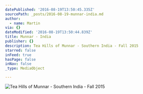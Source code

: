 ```yaml
---
datePublished: '2016-08-19T13:50:45.335Z'
sourcePath: _posts/2016-08-19-munnar-india.md
author:
  - name: Martin
via: {}
dateModified: '2016-08-19T13:50:44.839Z'
title: Munnar - India
publisher: {}
description: Tea Hills of Munnar - Southern India - Fall 2015
starred: false
inFeed: true
hasPage: false
inNav: false
_type: MediaObject

---
```

![Tea Hills of Munnar - Southern India - Fall 2015](https://the-grid-user-content.s3-us-west-2.amazonaws.com/1c227af1-ec5c-489b-95a7-9cb0763bf19c.jpg)